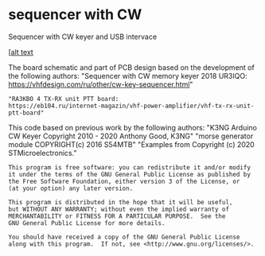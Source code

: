 # sequencer with CW
Sequencer with CW keyer and USB intervace


[[alt text](screenshots/seq_pcb.png "Sequencer assembled board")

The board schematic and part of PCB design based on the development of the following authors:
	"Sequencer with CW memory keyer 2018 UR3IQO:
	https://vhfdesign.com/ru/other/cw-key-sequencer.html"

	"RA3KBO 4 TX-RX unit PTT board:
	https://eb104.ru/internet-magazin/vhf-power-amplifier/vhf-tx-rx-unit-ptt-board"


This code based on previous work by the following authors:
	"K3NG Arduino CW Keyer Copyright 2010 - 2020 Anthony Good, K3NG"
	"morse generator module COPYRIGHT(c) 2016 S54MTB"
	"Examples from Copyright (c) 2020 STMicroelectronics."


    This program is free software: you can redistribute it and/or modify
    it under the terms of the GNU General Public License as published by
    the Free Software Foundation, either version 3 of the License, or
    (at your option) any later version.

    This program is distributed in the hope that it will be useful,
    but WITHOUT ANY WARRANTY; without even the implied warranty of
    MERCHANTABILITY or FITNESS FOR A PARTICULAR PURPOSE.  See the
    GNU General Public License for more details.

    You should have received a copy of the GNU General Public License 
    along with this program.  If not, see <http://www.gnu.org/licenses/>.
